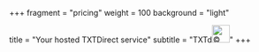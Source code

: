 +++
fragment = "pricing"
weight = 100
background = "light"

title = "Your hosted TXTDirect service"
subtitle = "TXTd<a href='https://rekkur.com'><img class='mt-n2' src='/images/a_rekkur_service_white.svg' height='32' alt='© Copyright Rekkur Solutions' title='© Copyright Rekkur Solutions'></a>"
+++
